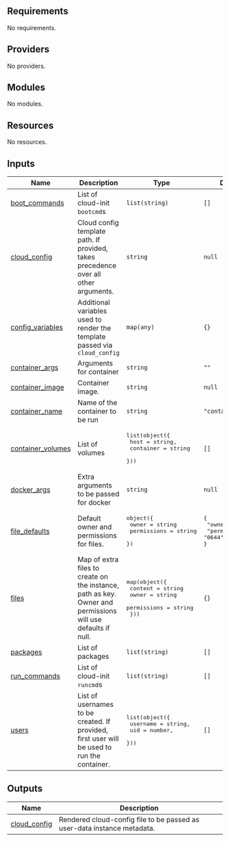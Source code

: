 

<!-- BEGIN_TF_DOCS -->
## Requirements

No requirements.

## Providers

No providers.

## Modules

No modules.

## Resources

No resources.

## Inputs

| Name | Description | Type | Default | Required |
|------|-------------|------|---------|:--------:|
| <a name="input_boot_commands"></a> [boot\_commands](#input\_boot\_commands) | List of cloud-init `bootcmd`s | `list(string)` | `[]` | no |
| <a name="input_cloud_config"></a> [cloud\_config](#input\_cloud\_config) | Cloud config template path. If provided, takes precedence over all other arguments. | `string` | `null` | no |
| <a name="input_config_variables"></a> [config\_variables](#input\_config\_variables) | Additional variables used to render the template passed via `cloud_config` | `map(any)` | `{}` | no |
| <a name="input_container_args"></a> [container\_args](#input\_container\_args) | Arguments for container | `string` | `""` | no |
| <a name="input_container_image"></a> [container\_image](#input\_container\_image) | Container image. | `string` | `null` | no |
| <a name="input_container_name"></a> [container\_name](#input\_container\_name) | Name of the container to be run | `string` | `"container"` | no |
| <a name="input_container_volumes"></a> [container\_volumes](#input\_container\_volumes) | List of volumes | <pre>list(object({<br>    host      = string,<br>    container = string<br>  }))</pre> | `[]` | no |
| <a name="input_docker_args"></a> [docker\_args](#input\_docker\_args) | Extra arguments to be passed for docker | `string` | `null` | no |
| <a name="input_file_defaults"></a> [file\_defaults](#input\_file\_defaults) | Default owner and permissions for files. | <pre>object({<br>    owner       = string<br>    permissions = string<br>  })</pre> | <pre>{<br>  "owner": "root",<br>  "permissions": "0644"<br>}</pre> | no |
| <a name="input_files"></a> [files](#input\_files) | Map of extra files to create on the instance, path as key. Owner and permissions will use defaults if null. | <pre>map(object({<br>    content     = string<br>    owner       = string<br>    permissions = string<br>  }))</pre> | `{}` | no |
| <a name="input_packages"></a> [packages](#input\_packages) | List of packages | `list(string)` | `[]` | no |
| <a name="input_run_commands"></a> [run\_commands](#input\_run\_commands) | List of cloud-init `runcmd`s | `list(string)` | `[]` | no |
| <a name="input_users"></a> [users](#input\_users) | List of usernames to be created. If provided, first user will be used to run the container. | <pre>list(object({<br>    username = string,<br>    uid      = number,<br>  }))</pre> | `[]` | no |

## Outputs

| Name | Description |
|------|-------------|
| <a name="output_cloud_config"></a> [cloud\_config](#output\_cloud\_config) | Rendered cloud-config file to be passed as user-data instance metadata. |
<!-- END_TF_DOCS -->

